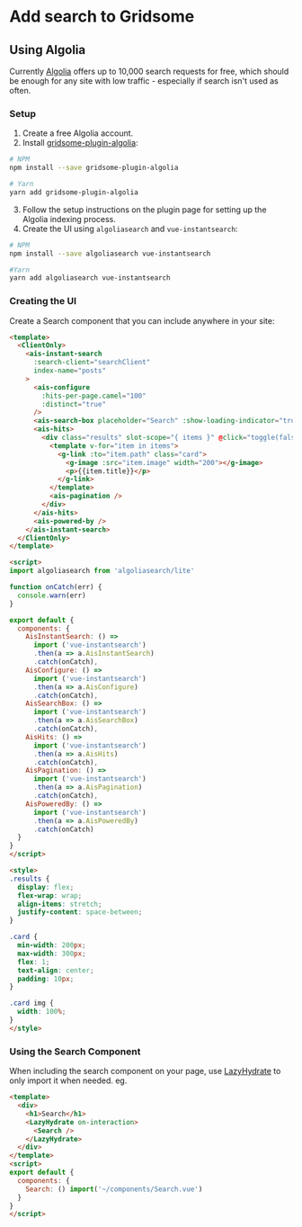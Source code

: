 # Add search to Gridsome

## Using Algolia

Currently [Algolia](https://www.algolia.com) offers up to 10,000 search requests for free, which should be enough for any site with low traffic - especially if search isn't used as often.

### Setup

1. Create a free Algolia account.
2. Install [gridsome-plugin-algolia](https://gridsome.org/plugins/gridsome-plugin-algolia):

```sh
# NPM
npm install --save gridsome-plugin-algolia

# Yarn
yarn add gridsome-plugin-algolia
```

3. Follow the setup instructions on the plugin page for setting up the Algolia indexing process.
4. Create the UI using `algoliasearch` and `vue-instantsearch`:

```sh
# NPM
npm install --save algoliasearch vue-instantsearch

#Yarn
yarn add algoliasearch vue-instantsearch
```

### Creating the UI

Create a Search component that you can include anywhere in your site:

```html
<template>
  <ClientOnly>
    <ais-instant-search
      :search-client="searchClient"
      index-name="posts"
    >
      <ais-configure
        :hits-per-page.camel="100"
        :distinct="true"
      />
      <ais-search-box placeholder="Search" :show-loading-indicator="true" ref="search"></ais-search-box>
      <ais-hits>
        <div class="results" slot-scope="{ items }" @click="toggle(false)">
          <template v-for="item in items">
            <g-link :to="item.path" class="card">
              <g-image :src="item.image" width="200"></g-image>
              <p>{{item.title}}</p>
            </g-link>
          </template>
          <ais-pagination />
        </div>
      </ais-hits>
      <ais-powered-by />
    </ais-instant-search>
  </ClientOnly>
</template>

<script>
import algoliasearch from 'algoliasearch/lite'

function onCatch(err) {
  console.warn(err)
}

export default {
  components: {
    AisInstantSearch: () =>
      import ('vue-instantsearch')
      .then(a => a.AisInstantSearch)
      .catch(onCatch),
    AisConfigure: () =>
      import ('vue-instantsearch')
      .then(a => a.AisConfigure)
      .catch(onCatch),
    AisSearchBox: () =>
      import ('vue-instantsearch')
      .then(a => a.AisSearchBox)
      .catch(onCatch),
    AisHits: () =>
      import ('vue-instantsearch')
      .then(a => a.AisHits)
      .catch(onCatch),
    AisPagination: () =>
      import ('vue-instantsearch')
      .then(a => a.AisPagination)
      .catch(onCatch),
    AisPoweredBy: () =>
      import ('vue-instantsearch')
      .then(a => a.AisPoweredBy)
      .catch(onCatch)
  }
}
</script>

<style>
.results {
  display: flex;
  flex-wrap: wrap;
  align-items: stretch;
  justify-content: space-between;
}

.card {
  min-width: 200px;
  max-width: 300px;
  flex: 1;
  text-align: center;
  padding: 10px;
}

.card img {
  width: 100%;
}
</style>
```

### Using the Search Component

When including the search component on your page, use [LazyHydrate](https://github.com/maoberlehner/vue-lazy-hydration) to only import it when needed. eg.

```html
<template>
  <div>
    <h1>Search</h1>
    <LazyHydrate on-interaction>
      <Search />
    </LazyHydrate>
  </div>
</template>
<script>
export default {
  components: {
    Search: () import('~/components/Search.vue')
  }
}
</script>
```
